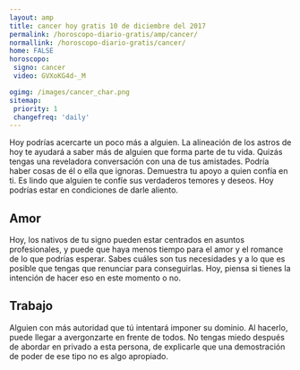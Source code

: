 ```yaml
---
layout: amp
title: cancer hoy gratis 10 de diciembre del 2017 
permalink: /horoscopo-diario-gratis/amp/cancer/
normallink: /horoscopo-diario-gratis/cancer/
home: FALSE
horoscopo:
 signo: cancer
 video: GVXoKG4d-_M

ogimg: /images/cancer_char.png
sitemap:
 priority: 1
 changefreq: 'daily'
---
```



Hoy podrías acercarte un poco más a alguien. La alineación de los astros de hoy te ayudará a saber más de alguien que forma parte de tu vida. Quizás tengas una reveladora conversación con una de tus amistades. Podría haber cosas de él o ella que ignoras. Demuestra tu apoyo a quien confía en ti. Es lindo que alguien te confíe sus verdaderos temores y deseos. Hoy podrías estar en condiciones de darle aliento.

## Amor

Hoy, los nativos de tu signo pueden estar centrados en asuntos profesionales, y puede que haya menos tiempo para el amor y el romance de lo que podrías esperar. Sabes cuáles son tus necesidades y a lo que es posible que tengas que renunciar para conseguirlas. Hoy, piensa si tienes la intención de hacer eso en este momento o no.

## Trabajo

Alguien con más autoridad que tú intentará imponer su dominio. Al hacerlo, puede llegar a avergonzarte en frente de todos. No tengas miedo después de abordar en privado a esta persona, de explicarle que una demostración de poder de ese tipo no es algo apropiado.